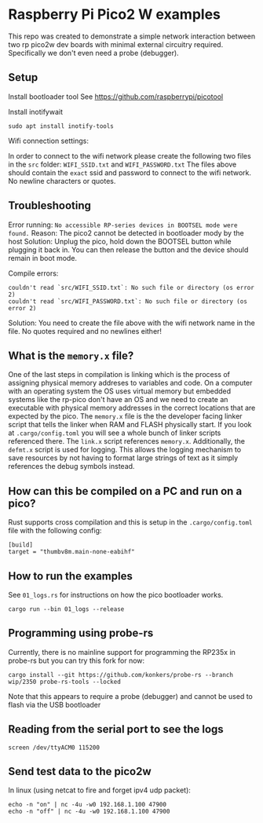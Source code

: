 # Raspberry Pi Pico2 W examples

This repo was created to demonstrate a simple network interaction between two rp pico2w dev boards with minimal external circuitry required. Specifically we don't even need a probe (debugger).

## Setup

Install bootloader tool
See https://github.com/raspberrypi/picotool

Install inotifywait
```
sudo apt install inotify-tools
```

Wifi connection settings:

In order to connect to the wifi network please create the following two files in the `src` folder:
`WIFI_SSID.txt` and `WIFI_PASSWORD.txt`
The files above should contain the `exact` ssid and password to connect to the wifi network. No newline characters or quotes.

## Troubleshooting

Error running:
`No accessible RP-series devices in BOOTSEL mode were found.`
Reason: The pico2 cannot be detected in bootloader mody by the host
Solution: Unplug the pico, hold down the BOOTSEL button while plugging it back in. You can then release the button and the device should remain in boot mode.

Compile errors:
```
couldn't read `src/WIFI_SSID.txt`: No such file or directory (os error 2)
couldn't read `src/WIFI_PASSWORD.txt`: No such file or directory (os error 2)
```
Solution: You need to create the file above with the wifi network name in the file. No quotes required and no newlines either!

## What is the `memory.x` file? 

One of the last steps in compilation is linking which is the process of assigning physical memory addreses to variables and code.
On a computer with an operating system the OS uses virtual memory but embedded systems like the rp-pico don't have an OS 
and we need to create an executable with physical memory addresses in the correct locations that are expected by the pico. 
The `memory.x` file is the the developer facing linker script that tells the linker when RAM and FLASH physically start. 
If you look at `.cargo/config.toml` you will see a whole bunch of linker scripts referenced there. The `link.x` script references `memory.x`. 
Additionally, the `defmt.x` script is used for logging. This allows the logging mechanism to save resources by not having to format large strings of text as it simply references the debug symbols instead.

## How can this be compiled on a PC and run on a pico?

Rust supports cross compilation and this is setup in the `.cargo/config.toml` file with the following config:

```
[build]
target = "thumbv8m.main-none-eabihf" 
```

## How to run the examples

See `01_logs.rs` for instructions on how the pico bootloader works.


```
cargo run --bin 01_logs --release
```

## Programming using probe-rs

Currently, there is no mainline support for programming the RP235x in probe-rs but you can try this fork for now:

```
cargo install --git https://github.com/konkers/probe-rs --branch wip/2350 probe-rs-tools --locked
```
Note that this appears to require a probe (debugger) and cannot be used to flash via the USB bootloader

## Reading from the serial port to see the logs

```
screen /dev/ttyACM0 115200
```

## Send test data to the pico2w

In linux (using netcat to fire and forget ipv4 udp packet):
```
echo -n "on" | nc -4u -w0 192.168.1.100 47900
echo -n "off" | nc -4u -w0 192.168.1.100 47900
```